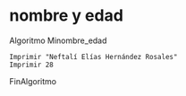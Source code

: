 # nombre y edad

Algoritmo Minombre_edad

	Imprimir "Neftalí Elías Hernández Rosales"
	Imprimir 28
	
FinAlgoritmo
